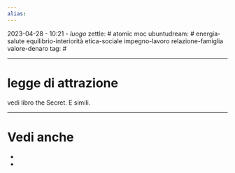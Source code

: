 ```yaml
---
alias: 
---
```

2023-04-28 - 10:21 - *luogo*
zettle: # atomic moc
ubuntudream: # energia-salute equilibrio-interiorità etica-sociale impegno-lavoro relazione-famiglia valore-denaro 
tag: #

---
# legge di attrazione


vedi libro the Secret. E simili.


---
# Vedi anche
- 
- 